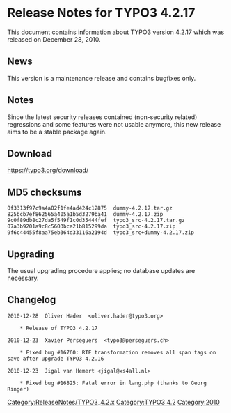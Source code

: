 Release Notes for TYPO3 4.2.17
==============================

This document contains information about TYPO3 version 4.2.17 which was
released on December 28, 2010.

News
----

This version is a maintenance release and contains bugfixes only.

Notes
-----

Since the latest security releases contained (non-security related)
regressions and some features were not usable anymore, this new release
aims to be a stable package again.

Download
--------

<https://typo3.org/download/>

MD5 checksums
-------------

    0f3313f97c9a4a02f1fe4ad424c12875  dummy-4.2.17.tar.gz
    825bcb7ef862565a405a1b5d3279ba41  dummy-4.2.17.zip
    9c0f89db8c27da5f549f1c0d35444fef  typo3_src-4.2.17.tar.gz
    07a3b9201a9c8c5603bca21b815299da  typo3_src-4.2.17.zip
    9f6c44455f8aa75eb364d33116a2194d  typo3_src+dummy-4.2.17.zip

Upgrading
---------

The usual upgrading procedure applies; no database updates are
necessary.

Changelog
---------

    2010-12-28  Oliver Hader  <oliver.hader@typo3.org>

        * Release of TYPO3 4.2.17

    2010-12-23  Xavier Perseguers  <typo3@perseguers.ch>

        * Fixed bug #16760: RTE transformation removes all span tags on save after upgrade TYPO3 4.2.16

    2010-12-23  Jigal van Hemert <jigal@xs4all.nl>

        * Fixed bug #16825: Fatal error in lang.php (thanks to Georg Ringer)

<Category:ReleaseNotes/TYPO3_4.2.x> [Category:TYPO3
4.2](Category:TYPO3_4.2 "wikilink") <Category:2010>
